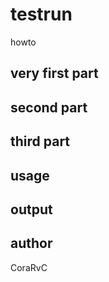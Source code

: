 # testrun
howto
## very first part

## second part

## third part

## usage

## output

## author
CoraRvC
